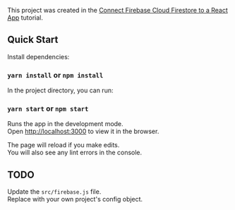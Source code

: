 This project was created in the [Connect Firebase Cloud Firestore to a React App](https://medium.com/@kjmczk/how-to-connect-firebase-cloud-firestore-to-your-react-app-1118fd182c60) tutorial.

## Quick Start

Install dependencies:

### `yarn install` or `npm install`

In the project directory, you can run:

### `yarn start` or `npm start`

Runs the app in the development mode.<br>
Open [http://localhost:3000](http://localhost:3000) to view it in the browser.

The page will reload if you make edits.<br>
You will also see any lint errors in the console.

## TODO

Update the `src/firebase.js` file.<br>
Replace with your own project's config object.
